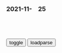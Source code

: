 ### 2021-11-　25

```note
```

<table id="tbc" style="white-space:pre-wrap">
</table>
<button onclick="toggleb()">toggle</button>
<button onclick="loadparse()">loadparse</button>
<br>
<!-- 🌸<br>🍅-　-🍑<hr>🍀 -->
<pre>
<textarea rows="30" cols="100" style="display: none" id="tar">

<font size="4"><b>
钟南s：zg新g患病率只有美g的1/1678</b></font><br>
https://baijiahao.baidu.com/s?id=1717381266997609907&wfr=spider&for=pc

他表示，西方sh强调“个人自由”，但这造成了疫情的肆虐，“我们需要的是集体的自由，sh的自由，gj的自由，只有有了这些自由才会有个人自由，

<font size="1" style="color:#DCDCDC"><b>2021/11/25 下午3:25:53</b></font>

<font size="4"><b>
学者陈l：过分强调个人自由对sh弊大于利_责任</b></font><br>
https://www.sohu.com/a/276145834_486911

西方近现代价值观非常强调个人q利的优先性，而zg价值观特别是儒家价值观更强调义务的优先性。

<font size="1" style="color:#DCDCDC"><b>2021/11/25 下午3:25:12</b></font>
<font size="4"><b>
皇子装傻子37年，被太监推上帝位后，第一道圣旨就是杀了太监</b></font><br>
https://mbd.baidu.com/newspage/data/landingsuper?context=%7B%22nid%22%3A%22news_9241057307546752394%22%7D&n_type=-1&p_from=-1

他们远远低估了这个“傻子”的z治智慧。李怡这三十七年“傻子”的样子全是他假扮的，他心如明镜，对当时z局情势非常清楚。他知道要想自己江山稳固，就必须除掉马元贽和李德裕。

<font size="1" style="color:#DCDCDC"><b>2021/11/25 下午3:22:24</b></font>
<font size="4"><b>
“柏杨生前一再交代，当zg文明进步了，就废除这本书的发行”</b></font><br>
https://mbd.baidu.com/newspage/data/landingsuper?context=%7B%22nid%22%3A%22news_9590313126030857243%22%7D&n_type=-1&p_from=-1

<font size="1" style="color:#DCDCDC"><b>2021/11/25 下午3:02:10</b></font>

<font size="4"><b>
生化危机：病毒背后竟有巨大辛密，让世界重新洗牌,影视,科幻片,好看视频</b></font><br>
https://haokan.baidu.com/v?vid=6878294183113911706&sfrom=baidu-feed

我们的世界将结束。

精心策划的启示录，将清理地球的人口，但留下其基础设施和资源完好无损。

他们故意释放它的。

他谋杀了70多亿人。

<font size="1" style="color:#DCDCDC"><b>2021/11/25 下午2:55:46</b></font>

<font size="4"><b>
台湾一景区卫生间指引标志出现“掀裙子+偷窥图”遭痛批，相关部门：为了幽默</b></font><br>
https://mbd.baidu.com/newspage/data/landingsuper?context=%7B%22nid%22%3A%22news_9206942481177051546%22%7D&n_type=-1&p_from=-1

<font size="1" style="color:#DCDCDC"><b>2021/11/25 下午2:32:21</b></font>

<font size="4"><b>
大决战：gmd内还是有明白人，奈何老蒋听不进去啊,影视,战争片,好看视频</b></font><br>
https://haokan.baidu.com/v?vid=7444183075989069350&sfrom=baidu-feed

不用再讲了，这是gcd蛊惑人心的宣传，
不要相信这一套。
应该是肃清他们的流毒，在我们的体z之内，不要去端gd的饭碗。
说白了，是需要我们有一个强大的经济基础。

总裁英明，这就叫脚踏实地。

<font size="1" style="color:#DCDCDC"><b>2021/11/25 下午2:11:23</b></font>

<font size="4"><b>
胆小慎入！这几幅画有着人性最深处的残忍和色欲</b></font><br>
https://www.sohu.com/a/129225386_645436

七罪宗之贪婪《克洛诺斯食子》
http://img.mp.itc.cn/upload/20170317/cd04d8afa917406d91b6e3d57fd86746_th.jpg

<font size="1" style="color:#DCDCDC"><b>2021/11/25 下午3:12:40</b></font>

<font size="4"><b>
从“埋儿奉母”到“靖边埋母”：人伦惨剧的极端个例</b></font><br>
https://baijiahao.baidu.com/s?id=1666119870704013881&wfr=spider&for=pc

<font size="1" style="color:#DCDCDC"><b>2021/11/25 下午3:16:12</b></font>
<font size="4"><b>
那年那兔那些事儿：老兔子为了火种，不惜自己冻死在雪地,动漫,g产动漫,好看视频</b></font><br>
https://haokan.baidu.com/v?vid=4652789324730901612&sfrom=baidu-feed

<font size="1" style="color:#DCDCDC"><b>2021/11/25 下午3:05:19</b></font>

<font size="4"><b>
预言克洛诺斯将被子女推翻，而他吃掉子女为什么还是被推翻了？</b></font><br>
https://www.lishixinzhi.com/xgs/582193.html

<font size="1" style="color:#DCDCDC"><b>2021/11/25 下午3:12:17</b></font>

<font size="4"><b>
那年那兔那些事儿：兔子不按剧本走，只靠板砖也能打败他们,动漫,国产动漫,好看视频</b></font><br>
https://haokan.baidu.com/v?vid=11102807073965071891&sfrom=baidu-feed

那边的就是这部动画的反派吗？

<font size="1" style="color:#DCDCDC"><b>2021/11/25 下午2:22:56</b></font>

<font size="4"><b>
那年那兔那些事儿：脚盆鸡死到临头，还要引爆手榴弹拉兔子做垫背,动漫,g产动漫,好看视频</b></font><br>
https://haokan.baidu.com/v?vid=17111545293409165059&sfrom=baidu-feed

<font size="1" style="color:#DCDCDC"><b>2021/11/25 下午2:00:25</b></font>

<font size="4"><b>
乾隆赏赐的猪肘子是熟的，大臣出宫之后为什么还要丢掉</b></font><br>
https://mbd.baidu.com/newspage/data/landingsuper?context=%7B%22nid%22%3A%22news_9623541802088351635%22%7D&n_type=-1&p_from=-1

随着时间的流逝，祭祀活动渐渐丢失了它的初衷。它的重点不在是注重对子孙的教养。而是越来越注重活动程序的繁琐和仪式的华丽以及祭品的珍贵。甚至为了表现对祭祀的重视，竟出现以活人为祭品的残忍荒唐之举。

<font size="1" style="color:#DCDCDC"><b>2021/11/25 下午1:56:03</b></font>

<font size="4"><b>
郑永n接受《环球时报》专访：美国从外部看像当年苏联，从内部看像晚清</b></font><br>
https://mbd.baidu.com/newspage/data/landingsuper?context=%7B%22nid%22%3A%22news_9220957002395223153%22%7D&n_type=-1&p_from=-1

c睿哲7T
还没超越呢，就开始唱衰对手，这种人就是没安好心，小看对手注定一败涂地

　xl6199
经常看郑的文章的人会发现，在新加坡时和现在在g内的文章已经有了微妙的变化

<font size="1" style="color:#DCDCDC"><b>2021/11/25 上午11:08:19</b></font>

<font size="4"><b>
侯耀文 石富宽 邻里之间在线收听-喜马拉雅</b></font><br>
https://www.ximalaya.com/xiangsheng/4972762/19883208

就我们那个邻居，
家家户户不讲理，不顾别人顾自己。
合伙向我来进攻，我坚决自卫跟他们干到底。
您借我把枪，我好跟他们玩命去。

狗子是我们那小孩的小名，今年十二了。这名好，别人不敢惹。一瞧他过来了别人都喊：躲他远点，留神咬着。

狗子是我们那大的，臭子是我们二的，俩人加一块狗臭。

我一听说要找主任去，我从屋里横着膀子就蹦出来了。抡圆了给我们小臭一个嘴巴：谁让你说我倒尿来着，你不会说倒的是啤酒吗？

听说你把楼上的木头栏杆拆了做鸡窝了？
啊，这个这个这个是这么回事，栏杆一活动它就危险，一危险它就报废了，咱们现在不是抓这个废物利用吗？所以说要抓废物利用促生产，支援世界g命，为国际gc主义做点贡献。

揭发我这人他也豁出去了，他就不怕我晚上砸他们家玻璃吗？

我们对，我们对，我们就对，我们对对，我们对对不起大伙。

<font size="1" style="color:#DCDCDC"><b>2021/11/25 上午10:22:59</b></font>

<font size="4"><b>
也许我们都低估了侯耀文，相声界从古至今，他才是最全能的人</b></font><br>
https://baijiahao.baidu.com/s?id=1640869943717024740&wfr=spider&for=pc

<font size="1" style="color:#DCDCDC"><b>2021/11/25 上午10:23:12</b></font>

<font size="4"><b>
开国大典前夕mzx画像下多出5字，周el严厉指示：连夜修改</b></font><br>
https://mbd.baidu.com/newspage/data/landingsuper?context=%7B%22nid%22%3A%22news_9226978194414528115%22%7D&n_type=-1&p_from=-1

反对者称为什么要找日本人，zg人又不是没有自己的艺术家？最后，这件事情闹到周el那里，周恩来对这种狭隘的m族主义观念进行了严肃的批评，最后特批两人负责此事。

<font size="1" style="color:#DCDCDC"><b>2021/11/25 上午10:16:24</b></font>

</textarea>
</pre>
<!-- 🍀<br>🍑-　-🍅<hr>🌸 -->

```tip
```

<script src="https://cdn.jsdelivr.net/npm/jquery@3.5.1/dist/jquery.min.js"></script>

<link rel="stylesheet" href="https://cdn.jsdelivr.net/gh/fancyapps/fancybox@3.5.7/dist/jquery.fancybox.min.css" />
<script src="https://cdn.jsdelivr.net/gh/fancyapps/fancybox@3.5.7/dist/jquery.fancybox.min.js"></script>

<script type="text/javascript">

var __urlRegex = /(\b(https?|ftp|file):\/\/[-A-Z0-9+&@#\/%?=~_|!:,.;]*[-A-Z0-9+&@#\/%=~_|])/ig;
var __imgRegex = /\.(?:jpe?g|gif|png)$/i;

loadparse();

function parseURL($string){

    var exp = __urlRegex;
    return $string.replace(exp,function(match){
            __imgRegex.lastIndex=0;
            if(__imgRegex.test(match)){
                return '<a data-fancybox="gallery" href="' + match.replace("/p=700", "")
                 + '"><img src="' + match.replace("/p=700", "/p=160x200")+'" width="64"></a>';
            }
            else{
                return '<a href="' + match + '" target="_blank">' + match + '</a>';
            }
        }
    );
}

function loadparse() {
  tbc.innerHTML = parseURL(tar.value);
}

function toggleb() {
  var x = document.getElementById("tar");
  if (x.style.display === "none") {
    x.style.display = "";
  } else {
    x.style.display = "none";
  }
}

</script>
